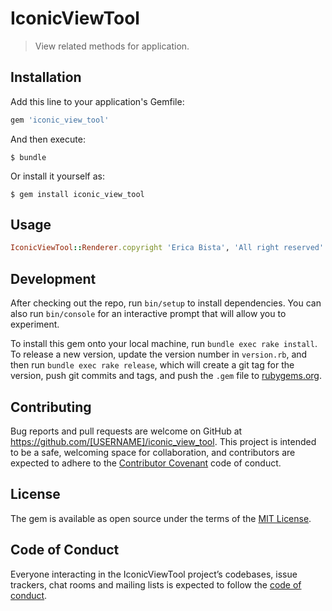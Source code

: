 # IconicViewTool

> View related methods for application.

## Installation

Add this line to your application's Gemfile:

```ruby
gem 'iconic_view_tool'
```

And then execute:

    $ bundle

Or install it yourself as:

    $ gem install iconic_view_tool

## Usage

```ruby
IconicViewTool::Renderer.copyright 'Erica Bista', 'All right reserved'
```

## Development

After checking out the repo, run `bin/setup` to install dependencies. You can also run `bin/console` for an interactive prompt that will allow you to experiment.

To install this gem onto your local machine, run `bundle exec rake install`. To release a new version, update the version number in `version.rb`, and then run `bundle exec rake release`, which will create a git tag for the version, push git commits and tags, and push the `.gem` file to [rubygems.org](https://rubygems.org).

## Contributing

Bug reports and pull requests are welcome on GitHub at https://github.com/[USERNAME]/iconic_view_tool. This project is intended to be a safe, welcoming space for collaboration, and contributors are expected to adhere to the [Contributor Covenant](http://contributor-covenant.org) code of conduct.

## License

The gem is available as open source under the terms of the [MIT License](https://opensource.org/licenses/MIT).

## Code of Conduct

Everyone interacting in the IconicViewTool project’s codebases, issue trackers, chat rooms and mailing lists is expected to follow the [code of conduct](https://github.com/[USERNAME]/iconic_view_tool/blob/master/CODE_OF_CONDUCT.md).
